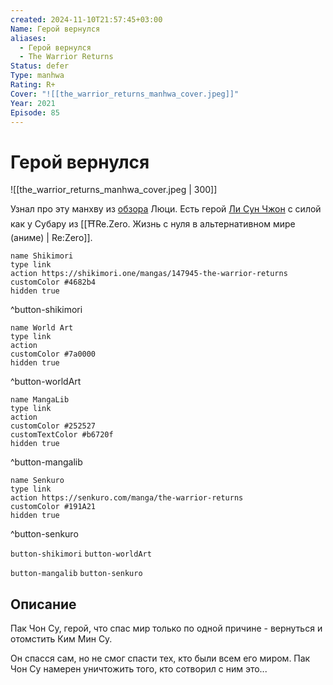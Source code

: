 ```yaml
---
created: 2024-11-10T21:57:45+03:00
Name: Герой вернулся
aliases:
  - Герой вернулся
  - The Warrior Returns
Status: defer
Type: manhwa
Rating: R+
Cover: "![[the_warrior_returns_manhwa_cover.jpeg]]"
Year: 2021
Episode: 85
---
```


# Герой вернулся

![[the_warrior_returns_manhwa_cover.jpeg | 300]]

Узнал про эту манхву из [обзора](https://youtu.be/pLnJ62c4zNA?si=1U9FUotEgT0F3frS) Люци. Есть герой [Ли Сун Чжон](https://shikimori.one/characters/228776-seongjun-lee) с силой как у Субару из [[⛩️Re.Zero. Жизнь с нуля в альтернативном мире (аниме) | Re:Zero]].

```button
name Shikimori
type link
action https://shikimori.one/mangas/147945-the-warrior-returns
customColor #4682b4
hidden true
```
^button-shikimori

```button
name World Art
type link
action 
customColor #7a0000
hidden true
```
^button-worldArt

```button
name MangaLib
type link
action 
customColor #252527
customTextColor #b6720f
hidden true
```
^button-mangalib

```button
name Senkuro
type link
action https://senkuro.com/manga/the-warrior-returns
customColor #191A21
hidden true
```
^button-senkuro



`button-shikimori` `button-worldArt`

`button-mangalib` `button-senkuro`

## Описание

Пак Чон Су, герой, что спас мир только по одной причине - вернуться и отомстить Ким Мин Су.

Он спасся сам, но не смог спасти тех, кто были всем его миром. Пак Чон Су намерен уничтожить того, кто сотворил с ним это...
